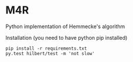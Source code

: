 # M4R
Python implementation of Hemmecke's algorithm



Installation (you need to have python pip installed)

```
pip install -r requirements.txt
py.test hilbert/test -m 'not slow'
```
